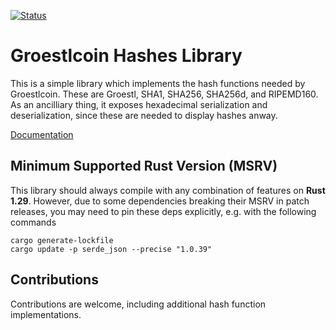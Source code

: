 [![Status](https://travis-ci.org/Groestlcoin/groestl_hashes.png?branch=master)](https://travis-ci.org/Groestlcoin/groestlcoin_hashes)

# Groestlcoin Hashes Library

This is a simple library which implements the hash functions needed by 
Groestlcoin. These are Groestl, SHA1, SHA256, SHA256d, and RIPEMD160. As an
ancilliary thing, it exposes hexadecimal serialization and deserialization,
since these are needed to display hashes anway.

[Documentation](https://docs.rs/groestlcoin_hashes/)

## Minimum Supported Rust Version (MSRV)

This library should always compile with any combination of features on **Rust 1.29**.
However, due to some dependencies breaking their MSRV in patch releases, you may
need to pin these deps explicitly, e.g. with the following commands

```
cargo generate-lockfile
cargo update -p serde_json --precise "1.0.39"
```

## Contributions

Contributions are welcome, including additional hash function implementations.

